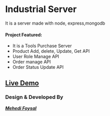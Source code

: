 # Industrial Server

It is a server made with node, express,mongodb

#### Project Featured:

- It is a Tools Purchase Server
- Product Add, delete, Update, Get API
- User Role Manage API
- Order manage API
- Order Status Update API

## [Live Demo](https://industrial-4c896.firebaseapp.com/)

### Design & Developed By
**_[Mehedi Foysal](https://github.com/mehedifoysal)_**
